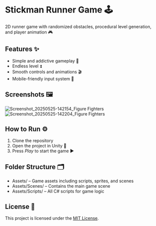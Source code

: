 # Stickman Runner Game 🕹
2D runner game with randomized obstacles, procedural level generation, and player animation 🎮

## Features ✨

- Simple and addictive gameplay 🔁  
- Endless level ⏫  
- Smooth controls and animations 🎬   
- Mobile-friendly input system 📱

## Screenshots 🖼

![Screenshot_20250525-142154_Figure Fighters](https://github.com/user-attachments/assets/51b963cb-8e87-49e9-b487-cefce3239e50)
![Screenshot_20250525-142204_Figure Fighters](https://github.com/user-attachments/assets/2a404ef1-e0c7-4371-b506-3b6ffe845401)

## How to Run ⚙

1. Clone the repository
2. Open the project in Unity 🧰
3. Press *Play* to start the game ▶

## Folder Structure 🗂

- Assets/ – Game assets including scripts, sprites, and scenes  
- Assets/Scenes/ – Contains the main game scene  
- Assets/Scripts/ – All C# scripts for game logic

## License 📄

This project is licensed under the [MIT License](LICENSE).
